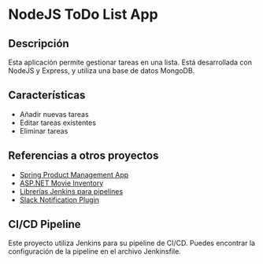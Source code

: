 # NodeJS ToDo List App

## Descripción

Esta aplicación permite gestionar tareas en una lista. Está desarrollada con NodeJS y Express, y utiliza una base de datos MongoDB.
## Características
- Añadir nuevas tareas
- Editar tareas existentes
- Eliminar tareas

## Referencias a otros proyectos

- [Spring Product Management App](https://github.com/UO276840/TFG_Pipeline)
- [ASP.NET Movie Inventory](https://github.com/UO276840/TFG_Pipeline_NET)
- [Librerías Jenkins para pipelines](https://github.com/UO276840/jenkins_lib)
- [Slack Notification Plugin](https://github.com/UO276840/SlackNotificationPlugin)


## CI/CD Pipeline

Este proyecto utiliza Jenkins para su pipeline de CI/CD. Puedes encontrar la configuración de la pipeline en el archivo Jenkinsfile.